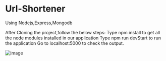 # Url-Shortener
Using Nodejs,Express,Mongodb


After Cloning the project,follow the below steps:
Type npm install to get all the node modules installed in our application
Type npm run devStart to run the application
Go to localhost:5000 to check the output.



![image](https://user-images.githubusercontent.com/64947906/92997362-4ef2ed00-f530-11ea-9911-c72dee2096a3.png)
